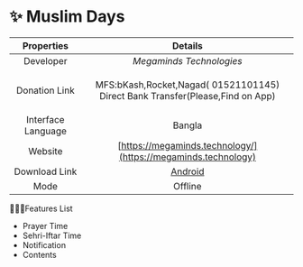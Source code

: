 # ✨ Muslim Days

|     Properties     |                                          Details                                         |
| :----------------: | :--------------------------------------------------------------------------------------: |
|      Developer     |                                 _Megaminds Technologies_                                 |
|    Donation Link   | <p>MFS:bKash,Rocket,Nagad( 01521101145)<br>Direct Bank Transfer(Please,Find on App) </p> |
| Interface Language |                                          Bangla                                          |
|       Website      |               [https://megaminds.technology/](https://megaminds.technology)              |
|    Download Link   |     [Android](https://play.google.com/store/apps/details?id=theoaktroop.appoframadan)    |
|        Mode        |                                          Offline                                         |

💁🏽‍♂️Features List

* Prayer Time
* Sehri-Iftar Time
* Notification
* Contents
